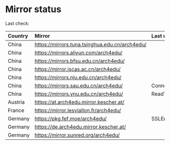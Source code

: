 <script src="./time.js"></script>
# Mirror status
Last check: <script type="text/javascript">localize(1687836673.6274302);</script>

|Country|Mirror|Last update|
|:------|:-----|:----------|
|China|https://mirrors.tuna.tsinghua.edu.cn/arch4edu/|<script type="text/javascript">localize(1687804438);</script>|
|China|https://mirrors.aliyun.com/arch4edu/|<script type="text/javascript">localize(1687761394);</script>|
|China|https://mirrors.bfsu.edu.cn/arch4edu/|<script type="text/javascript">localize(1687804438);</script>|
|China|https://mirror.iscas.ac.cn/arch4edu/|<script type="text/javascript">localize(1687804438);</script>|
|China|https://mirrors.nju.edu.cn/arch4edu/|<script type="text/javascript">localize(1687761394);</script>|
|China|https://mirrors.sau.edu.cn/arch4edu/|ConnectionError|
|China|https://mirrors.ynu.edu.cn/arch4edu/|ReadTimeout|
|Austria|https://at.arch4edu.mirror.kescher.at/|<script type="text/javascript">localize(1687804438);</script>|
|France|https://mirror.lesviallon.fr/arch4edu/|<script type="text/javascript">localize(1687804438);</script>|
|Germany|https://pkg.fef.moe/arch4edu/|SSLError|
|Germany|https://de.arch4edu.mirror.kescher.at/|<script type="text/javascript">localize(1687804438);</script>|
|Germany|https://mirror.sunred.org/arch4edu/|<script type="text/javascript">localize(1687804438);</script>|

<script src="./tablefilter/tablefilter.js"></script>
<script src="./table.js"></script>